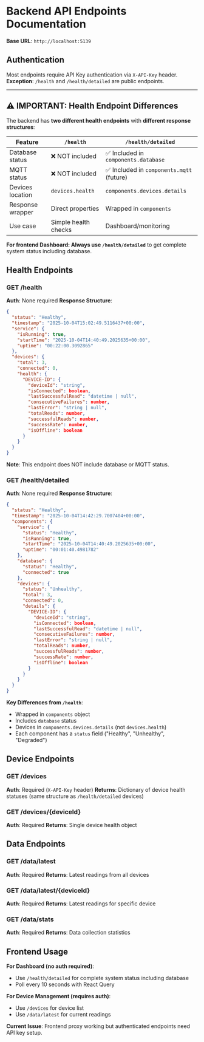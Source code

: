 # Backend API Endpoints Documentation

**Base URL**: `http://localhost:5139`

## Authentication

Most endpoints require API Key authentication via `X-API-Key` header.
**Exception**: `/health` and `/health/detailed` are public endpoints.

---

## ⚠️ IMPORTANT: Health Endpoint Differences

The backend has **two different health endpoints** with **different response structures**:

| Feature | `/health` | `/health/detailed` |
|---------|-----------|-------------------|
| Database status | ❌ NOT included | ✅ Included in `components.database` |
| MQTT status | ❌ NOT included | ✅ Included in `components.mqtt` (future) |
| Devices location | `devices.health` | `components.devices.details` |
| Response wrapper | Direct properties | Wrapped in `components` |
| Use case | Simple health checks | Dashboard/monitoring |

**For frontend Dashboard: Always use `/health/detailed`** to get complete system status including database.

## Health Endpoints

### GET /health

**Auth**: None required
**Response Structure**:
```json
{
  "status": "Healthy",
  "timestamp": "2025-10-04T15:02:49.5116437+00:00",
  "service": {
    "isRunning": true,
    "startTime": "2025-10-04T14:40:49.2025635+00:00",
    "uptime": "00:22:00.3092865"
  },
  "devices": {
    "total": 3,
    "connected": 0,
    "health": {
      "DEVICE-ID": {
        "deviceId": "string",
        "isConnected": boolean,
        "lastSuccessfulRead": "datetime | null",
        "consecutiveFailures": number,
        "lastError": "string | null",
        "totalReads": number,
        "successfulReads": number,
        "successRate": number,
        "isOffline": boolean
      }
    }
  }
}
```

**Note**: This endpoint does NOT include database or MQTT status.

### GET /health/detailed

**Auth**: None required
**Response Structure**:
```json
{
  "status": "Healthy",
  "timestamp": "2025-10-04T14:42:29.7007404+00:00",
  "components": {
    "service": {
      "status": "Healthy",
      "isRunning": true,
      "startTime": "2025-10-04T14:40:49.2025635+00:00",
      "uptime": "00:01:40.4981782"
    },
    "database": {
      "status": "Healthy",
      "connected": true
    },
    "devices": {
      "status": "Unhealthy",
      "total": 3,
      "connected": 0,
      "details": {
        "DEVICE-ID": {
          "deviceId": "string",
          "isConnected": boolean,
          "lastSuccessfulRead": "datetime | null",
          "consecutiveFailures": number,
          "lastError": "string | null",
          "totalReads": number,
          "successfulReads": number,
          "successRate": number,
          "isOffline": boolean
        }
      }
    }
  }
}
```

**Key Differences from `/health`**:
- Wrapped in `components` object
- Includes `database` status
- Devices in `components.devices.details` (not `devices.health`)
- Each component has a `status` field ("Healthy", "Unhealthy", "Degraded")

## Device Endpoints

### GET /devices

**Auth**: Required (`X-API-Key` header)
**Returns**: Dictionary of device health statuses (same structure as `/health/detailed` devices)

### GET /devices/{deviceId}

**Auth**: Required
**Returns**: Single device health object

## Data Endpoints

### GET /data/latest

**Auth**: Required
**Returns**: Latest readings from all devices

### GET /data/latest/{deviceId}

**Auth**: Required
**Returns**: Latest readings for specific device

### GET /data/stats

**Auth**: Required
**Returns**: Data collection statistics

## Frontend Usage

**For Dashboard (no auth required)**:
- Use `/health/detailed` for complete system status including database
- Poll every 10 seconds with React Query

**For Device Management (requires auth)**:
- Use `/devices` for device list
- Use `/data/latest` for current readings

**Current Issue**: Frontend proxy working but authenticated endpoints need API key setup.
